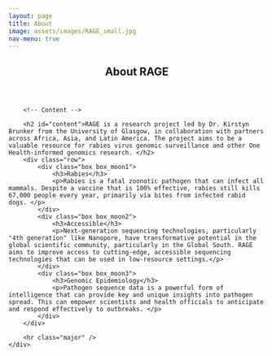 ```yaml
---
layout: page
title: About
image: assets/images/RAGE_small.jpg
nav-menu: true
---
```


<!-- Main -->
<div id="main" class="alt">

<!-- One -->
<section id="one">
    <div class="inner">
        <header class="major">
            <h1>About RAGE</h1>
        </header>

        <!-- Content -->

        <h2 id="content">RAGE is a research project led by Dr. Kirstyn Brunker from the University of Glasgow, in collaboration with partners across Africa, Asia, and Latin America. The project aims to be a valuable resource for rabies virus genomic surveillance and other One Health-informed genomics research. </h2>
        <div class="row">
            <div class="box box_moon1">
                <h3>Rabies</h3>
                <p>Rabies is a fatal zoonotic pathogen that can infect all mammals. Despite a vaccine that is 100% effective, rabies still kills 67,000 people every year, primarily via bites from infected rabid dogs. </p>
            </div>
            <div class="box box_moon2">
                <h3>Accessible</h3>
                <p>Next-generation sequencing technologies, particularly "4th generation" like Nanopore, have transformative potential in the global scientific community, particularly in the Global South. RAGE aims to improve access to cutting-edge, accessible sequencing technologies that can be used in low-resource settings.</p>
            </div>
            <div class="box box_moon3">
                <h3>Genomic Epidemiology</h3>
                <p>Pathogen sequence data is a powerful form of intelligence that can provide key and unique insights into pathogen spread. This can empower scientists and health officials to anticipate and respond effectively to outbreaks. </p>
            </div>
        </div>
        
        <hr class="major" />
    </div>
</section>

</div>
